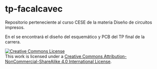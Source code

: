 # tp-facalcavec

Repositorio perteneciente al curso CESE de la materia Diseño de circuitos impresos.

En el se encontrará el diseño del esquemático y PCB del TP final de la carrera.

<a rel="license" href="http://creativecommons.org/licenses/by-nc-sa/4.0/"><img alt="Creative Commons License" style="border-width:0" src="https://i.creativecommons.org/l/by-nc-sa/4.0/88x31.png" /></a><br />This work is licensed under a <a rel="license" href="http://creativecommons.org/licenses/by-nc-sa/4.0/">Creative Commons Attribution-NonCommercial-ShareAlike 4.0 International License</a>.
